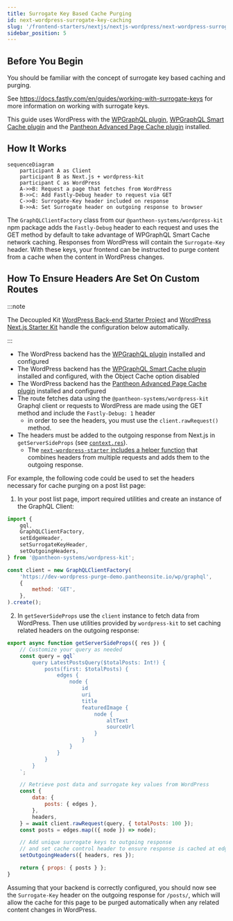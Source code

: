 ```yaml
---
title: Surrogate Key Based Cache Purging
id: next-wordpress-surrogate-key-caching
slug: '/frontend-starters/nextjs/nextjs-wordpress/next-wordpress-surrogate-key-caching'
sidebar_position: 5
---
```


## Before You Begin

You should be familiar with the concept of surrogate key based caching and
purging.

See https://docs.fastly.com/en/guides/working-with-surrogate-keys for more
information on working with surrogate keys.

This guide uses WordPress with the
[WPGraphQL plugin](https://wordpress.org/plugins/wp-graphql/),
[WPGraphQL Smart Cache plugin](https://github.com/wp-graphql/wp-graphql-smart-cache)
and the
[Pantheon Advanced Page Cache plugin](https://wordpress.org/plugins/pantheon-advanced-page-cache/)
installed.

## How It Works

```mermaid
sequenceDiagram
	participant A as Client
    participant B as Next.js + wordpress-kit
    participant C as WordPress
    A->>B: Request a page that fetches from WordPress
    B->>C: Add Fastly-Debug header to request via GET
    C->>B: Surrogate-Key header included on response
    B->>A: Set Surrogate header on outgoing response to browser
```

The `GraphQLClientFactory` class from our `@pantheon-systems/wordpress-kit` npm
package adds the `Fastly-Debug` header to each request and uses the GET method
by default to take advantage of WPGraphQL Smart Cache network caching. Responses
from WordPress will contain the `Surrogate-Key` header. With these keys, your
frontend can be instructed to purge content from a cache when the content in
WordPress changes.

## How To Ensure Headers Are Set On Custom Routes

:::note

The Decoupled Kit
[WordPress Back-end Starter Project](../../../Backend%20Starters/Decoupled%20WordPress/creating-a-new-project.md)
and [WordPress Next.js Starter Kit](./intro.md) handle the configuration below
automatically.

:::

- The WordPress backend has the
  [WPGraphQL plugin](https://wordpress.org/plugins/wp-graphql/) installed and
  configured
- The WordPress backend has the
  [WPGraphQL Smart Cache plugin](https://github.com/wp-graphql/wp-graphql-smart-cache)
  installed and configured, with the Object Cache option disabled
- The WordPress backend has the
  [Pantheon Advanced Page Cache plugin](https://wordpress.org/plugins/pantheon-advanced-page-cache/)
  installed and configured
- The route fetches data using the `@pantheon-systems/wordpress-kit` Graphql
  client or requests to WordPress are made using the GET method and include the
  `Fastly-Debug: 1` header
  - in order to see the headers, you must use the `client.rawRequest()` method.
- The headers must be added to the outgoing response from Next.js in
  `getServerSideProps` (see
  [`context.res`](https://nextjs.org/docs/api-reference/data-fetching/get-server-side-props#context-parameter)).
  - The
    [`next-wordpress-starter` includes a helper function](https://github.com/pantheon-systems/decoupled-kit-js/blob/f3eebf4b502cbad123ec8a7fcd4d4f8f0fb413eb/starters/next-wordpress-starter/lib/setOutgoingHeaders.js#L25)
    that combines headers from multiple requests and adds them to the outgoing
    response.

For example, the following code could be used to set the headers necessary for
cache purging on a post list page:

1. In your post list page, import required utilities and create an instance of
   the GraphQL Client:

```js title="src/pages/posts/index.js"
import {
	gql,
	GraphQLClientFactory,
	setEdgeHeader,
	setSurrogateKeyHeader,
	setOutgoingHeaders,
} from '@pantheon-systems/wordpress-kit';

const client = new GraphQLClientFactory(
	'https://dev-wordpress-purge-demo.pantheonsite.io/wp/graphql',
	{
		method: 'GET',
	},
).create();
```

2. In `getSeverSideProps` use the `client` instance to fetch data from
   WordPress. Then use utilities provided by `wordpress-kit` to set caching
   related headers on the outgoing response:

```js title="src/pages/posts/index.js"
export async function getServerSideProps({ res }) {
	// Customize your query as needed
	const query = gql`
		query LatestPostsQuery($totalPosts: Int!) {
			posts(first: $totalPosts) {
				edges {
					node {
						id
						uri
						title
						featuredImage {
							node {
								altText
								sourceUrl
							}
						}
					}
				}
			}
		}
	`;

	// Retrieve post data and surrogate key values from WordPress
	const {
		data: {
			posts: { edges },
		},
		headers,
	} = await client.rawRequest(query, { totalPosts: 100 });
	const posts = edges.map(({ node }) => node);

	// Add unique surrogate keys to outgoing response
	// and set cache control header to ensure response is cached at edge
	setOutgoingHeaders({ headers, res });

	return { props: { posts } };
}
```

Assuming that your backend is correctly configured, you should now see the
`Surrogate-Key` header on the outgoing response for `/posts/`, which will allow
the cache for this page to be purged automatically when any related content
changes in WordPress.
